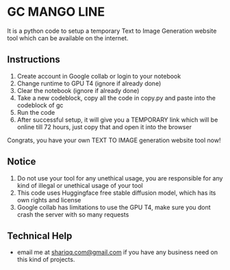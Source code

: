 # GC MANGO LINE
It is a python code to setup a temporary Text to Image Generation website tool which can be available on the internet.

## Instructions
1. Create account in Google collab or login to your notebook
2. Change runtime to GPU T4 (ignore if already done)
3. Clear the notebook (ignore if already done)
4. Take a new codeblock, copy all the code in copy.py and paste into the codeblock of gc
5. Run the code
6. After successful setup, it will give you a TEMPORARY link which will be online till 72 hours, just copy that and open it into the browser

Congrats, you have your own TEXT TO IMAGE generation website tool now!

## Notice
1. Do not use your tool for any unethical usage, you are responsible for any kind of illegal or unethical usage of your tool
2. This code uses Huggingface free stable diffusion model, which has its own rights and license
3. Google collab has limitations to use the GPU T4, make sure you dont crash the server with so many requests

## Technical Help
- email me at shariqq.com@gmail.com if you have any business need on this kind of projects.
